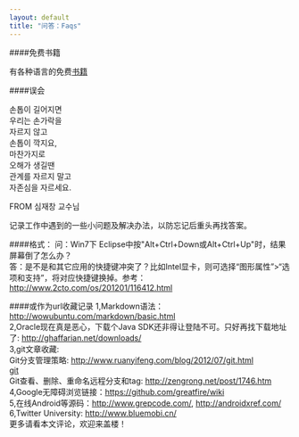 ```yaml
---
layout: default
title: "问答：Faqs"
---
```


####免费书籍

有各种语言的免费[书籍](https://github.com/vhf/free-programming-books)

####误会

손톱이 길어지면  
우리는 손가락을   
자르지 않고   
손톱이 깍지요,  
마찬가지로  
오해가 생길땐  
관계를 자르지 말고  
자존심을 자르세요.   

FROM 심재창 교수님  

记录工作中遇到的一些小问题及解决办法，以防忘记后重头再找答案。

####格式：
问：Win7下 Eclipse中按"Alt+Ctrl+Down或Alt+Ctrl+Up"时，结果屏幕倒了怎么办？  
答：是不是和其它应用的快捷键冲突了？比如Intel显卡，则可选择“图形属性”>“选项和支持”，将对应快捷键换掉。参考：http://www.2cto.com/os/201201/116412.html

####或作为url收藏记录
1,Markdown语法：<http://wowubuntu.com/markdown/basic.html>  
2,Oracle现在真是恶心，下载个Java SDK还非得让登陆不可。只好再找下载地址了: <http://ghaffarian.net/downloads/>  
3,git文章收藏:  
Git分支管理策略: <http://www.ruanyifeng.com/blog/2012/07/git.html>   
[git](http://equation85.github.io/blog/git-operation-memo/)  
Git查看、删除、重命名远程分支和tag: http://zengrong.net/post/1746.htm  
4,Google无障碍浏览链接：<https://github.com/greatfire/wiki>  
5,在线Android等源码：<http://www.grepcode.com/>, <http://androidxref.com/>  
6,Twitter University: <http://www.bluemobi.cn/>  
更多请看本文评论，欢迎来盖楼！

<!-- Blog Comments -->
<div class="media">
  <!-- UY BEGIN -->
  <div id="uyan_frame">
  </div>
  <script type="text/javascript" src="http://v2.uyan.cc/code/uyan.js?uid=1511840">
  </script>
  <!-- UY END -->
</div>
